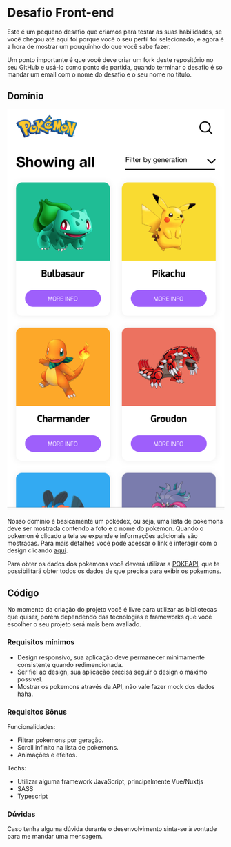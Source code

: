 # Desafio Front-end

Este é um pequeno desafio que criamos para testar as suas habilidades, se você chegou até aqui foi porque você o seu perfil foi selecionado, e agora é a hora de mostrar um pouquinho do que você sabe fazer.

Um ponto importante é que você deve criar um fork deste repositório no seu GitHub e usá-lo como ponto de partida, quando terminar o desafio é so mandar um email com o nome do desafio e o seu nome no título.

## Domínio

![Design do pokedex](pokedex-design.png)

Nosso domínio é basicamente um pokedex, ou seja, uma lista de pokemons deve ser mostrada contendo a foto e o nome do pokemon.
Quando o pokemon é clicado a tela se expande e informações adicionais são mostradas. Para mais detalhes você pode acessar o link e interagir com o design clicando [aqui](https://xd.adobe.com/view/c2a36f96-c354-4469-4c65-50113b8c8cd0-b492/).

Para obter os dados dos pokemons você deverá utilizar a [POKEAPI](https://pokeapi.co/), que te possibilitará obter todos os dados de que precisa para exibir os pokemons.

## Código

No momento da criação do projeto você é livre para utilizar as bibliotecas que quiser, porém dependendo das tecnologias e frameworks que você escolher o seu projeto será mais bem avaliado.

### Requisitos mínimos

- Design responsivo, sua aplicação deve permanecer minimamente consistente quando redimencionada.
- Ser fiel ao design, sua aplicação precisa seguir o design o máximo possível.
- Mostrar os pokemons através da API, não vale fazer mock dos dados haha.

### Requisitos Bônus

Funcionalidades:

- Filtrar pokemons por geração.
- Scroll infinito na lista de pokemons.
- Animações e efeitos.

Techs:

- Utilizar alguma framework JavaScript, principalmente Vue/Nuxtjs
- SASS
- Typescript

### Dúvidas

Caso tenha alguma dúvida durante o desenvolvimento sinta-se à vontade para me mandar uma mensagem.
